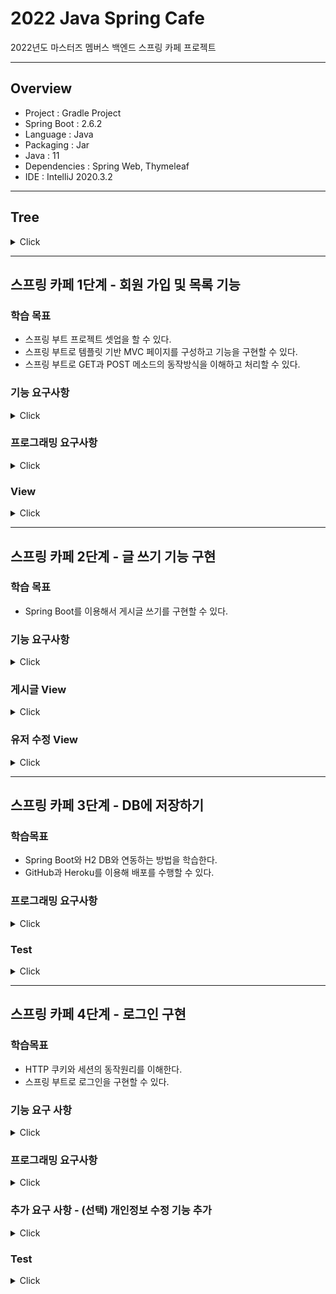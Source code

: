 # 2022 Java Spring Cafe

2022년도 마스터즈 멤버스 백엔드 스프링 카페 프로젝트

---

## Overview

- Project : Gradle Project
- Spring Boot : 2.6.2
- Language : Java
- Packaging : Jar
- Java : 11
- Dependencies : Spring Web, Thymeleaf
- IDE : IntelliJ 2020.3.2

--- 
## Tree

<details>
<summary>Click</summary>

```
.
├── main
│   ├── java
│   │   └── com
│   │       └── kakao
│   │           └── cafe
│   │               ├── AppConfig.java
│   │               ├── CafeApplication.java
│   │               ├── controller
│   │               │   ├── ArticleController.java
│   │               │   ├── ExceptionController.java
│   │               │   ├── HomeController.java
│   │               │   ├── LoginController.java
│   │               │   └── UserController.java
│   │               ├── domain
│   │               │   ├── Article.java
│   │               │   ├── User.java
│   │               │   └── dto
│   │               │       ├── ArticleForm.java
│   │               │       ├── UpdateUserForm.java
│   │               │       └── UserForm.java
│   │               ├── repository
│   │               │   ├── ArticleRepository.java
│   │               │   ├── JdbcTemplateArticleRepository.java
│   │               │   ├── JdbcTemplateUserRepository.java
│   │               │   ├── MemoryArticleRepository.java
│   │               │   ├── MemoryUserRepository.java
│   │               │   └── UserRepository.java
│   │               └── service
│   │                   ├── ArticleService.java
│   │                   ├── LoginService.java
│   │                   └── UserService.java
│   └── resources
│       ├── application.properties
│       ├── data.sql
│       ├── schema.sql
│       ├── static
│       │   ├── css
│       │   │   ├── bootstrap.min.css
│       │   │   ├── page_not_found_style.css
│       │   │   └── styles.css
│       │   ├── favicon.ico
│       │   ├── fonts
│       │   │   ├── glyphicons-halflings-regular.eot
│       │   │   ├── glyphicons-halflings-regular.svg
│       │   │   ├── glyphicons-halflings-regular.ttf
│       │   │   ├── glyphicons-halflings-regular.woff
│       │   │   └── glyphicons-halflings-regular.woff2
│       │   ├── images
│       │   │   └── 80-text.png
│       │   └── js
│       │       ├── bootstrap.min.js
│       │       ├── jquery-2.2.0.min.js
│       │       └── scripts.js
│       └── templates
│           ├── error
│           │   ├── 404.html
│           │   ├── 4xx.html
│           │   └── 500.html
│           ├── fragment
│           │   ├── head.html
│           │   ├── nav.html
│           │   ├── navbar_right.html
│           │   └── subnav.html
│           ├── index.html
│           ├── qna
│           │   ├── form.html
│           │   └── show.html
│           └── user
│               ├── form.html
│               ├── list.html
│               ├── login.html
│               ├── login_failed.html
│               ├── profile.html
│               └── updateForm.html
└── test
    └── java
        └── com
            └── kakao
                └── cafe
                    ├── CafeApplicationTests.java
                    ├── repository
                    │   ├── JdbcTemplateArticleRepositoryTest.java
                    │   ├── JdbcTemplateUserRepositoryTest.java
                    │   ├── MemoryArticleRepositoryTest.java
                    │   └── MemoryUserRepositoryTest.java
                    └── service
                        ├── ArticleServiceTest.java
                        ├── LoginServiceTest.java
                        └── UserServiceTest.java

```

</details>

---

## 스프링 카페 1단계 - 회원 가입 및 목록 기능

### 학습 목표
- 스프링 부트 프로젝트 셋업을 할 수 있다.
- 스프링 부트로 템플릿 기반 MVC 페이지를 구성하고 기능을 구현할 수 있다.
- 스프링 부트로 GET과 POST 메소드의 동작방식을 이해하고 처리할 수 있다.

### 기능 요구사항
<details>
<summary>Click</summary>

#### 웹페이지 디자인
- [x] static 폴더에 있는 기존 자료(QA 게시판)를 수정하거나 아래 디자인 기획서를 참고해서 구현한다.
    - 디자인은 자유롭게 구현해도 무방하다.
    - 별도의 데이터베이스는 사용하지 않는다.

#### 회원 가입 기능 구현
- [x] 가입하기 페이지에서 회원 가입 폼을 표시한다.
- [x] 개인정보를 입력하고 확인을 누르면 회원 목록 조회 페이지로 이동한다.

#### 회원 목록 조회 기능 구현
- [x] 목록 조회 페이지에서는 가입한 회원들의 목록을 출력한다.

#### 회원 프로필 조회 기능 구현
- [x] 회원 프로필 페이지에서는 개별 회원의 프로필 정보를 출력한다.

</details>

### 프로그래밍 요구사항

<details>
<summary>Click</summary>

#### 각 기능에 따른 url과 메소드 convention
- [x] 먼저 각 기능에 대한 대표 url을 결정한다.
  
  |HTTP Method|url|기능|
  |---|---|---|
  |GET|/|Home|
  |GET|/users|Get User List|
  |GET|/users/join|Get User Form|
  |POST|/users/join|Create an User|
  |GET|/users/{id}|Get an User|
  

#### 회원가입 기능 구현
- [x] 가입하기 페이지는 static/user/form.html을 사용한다.
- [x] static에 있는 html을 templates로 이동한다.
- [x] 사용자 관리 기능 구현을 담당할 UserController를 추가하고 애노테이션 매핑한다.
    - @Controller 애노테이션 추가
- [x] 회원가입하기 요청(POST 요청)을 처리할 메소드를 추가하고 매핑한다.
    - @PostMapping 추가하고 URL 매핑한다.
- [x] 사용자가 전달한 값을 User 클래스를 생성해 저장한다.
    - [x] 회원가입할 때 전달한 값을 저장할 수 있는 필드를 생성한 후 setter와 getter 메소드를 생성한다.
- [x] 사용자 목록을 관리하는 ArrayList를 생성한 후 앞에서 생성한 User 인스턴스를 ArrayList에 저장한다.
- [x] 사용자 추가를 완료한 후 사용자 목록 페이지("redirect:/users")로 이동한다.

#### 회원목록 기능 구현
- [x] 회원목록 페이지는 static/user/list.html을 사용한다.
- [x] static에 있는 html을 templates로 이동한다.
- [x] Controller 클래스는 회원가입하기 과정에서 추가한 UserController를 그대로 사용한다.
- [x] 회원목록 요청(GET 요청)을 처리할 메소드를 추가하고 매핑한다.
    - @GetMapping을 추가하고 URL 매핑한다.
- [x] Model을 메소드의 인자로 받은 후 Model에 사용자 목록을 users라는 이름으로 전달한다.
- [x] 사용자 목록을 user/list.html로 전달하기 위해 메소드 반환 값을 "user/list"로 한다.
- [x] user/list.html 에서 사용자 목록을 출력한다.

#### 회원 프로필 정보보기
- [x] 회원 프로필 보기 페이지는 static/user/profile.html을 사용한다.
- [x] static에 있는 html을 templates로 이동한다.
- [x] 앞 단계의 사용자 목록 html인 user/list.html 파일에 닉네임을 클릭하면 프로필 페이지로 이동하도록 한다.
    - html에서 페이지 이동은 \<a /> 태그를 이용해 가능하다.
    - [x] \<a href="/users/{{userId}}" />와 같이 구현한다.
- [x] Controller 클래스는 앞 단계에서 사용한 UserController를 그대로 사용한다.
- [x] 회원프로필 요청(GET 요청)을 처리할 메소드를 추가하고 매핑한다.
    - @GetMapping을 추가하고 URL 매핑한다.
    - URL은 "/users/{userId}"와 같이 매핑한다.
- [x] URL을 통해 전달한 사용자 아이디 값은 @PathVariable 애노테이션을 활용해 전달 받을 수 있다.
- [x] ArrayList에 저장되어 있는 사용자 중 사용자 아이디와 일치하는 User 데이터를 Model에 저장한다.
- [x] user/profile.html 에서는 Controller에서 전달한 User 데이터를 활용해 사용자 정보를 출력한다.

</details>

### View
<details>
<summary>Click</summary>

#### Home
![image](https://user-images.githubusercontent.com/67811880/157053673-fdd032e7-bd83-48dc-ab79-4b3f64a5be64.png)

#### Join
![image](https://user-images.githubusercontent.com/67811880/157053830-de6eca5e-2395-4212-88e1-d592a1376869.png)

#### User List
![image](https://user-images.githubusercontent.com/67811880/157054059-6804fc05-f8fd-4026-a55f-fa4b2449b98f.png)

#### User Profile
![image](https://user-images.githubusercontent.com/67811880/157054191-a98a71f1-8886-4392-aca0-65dd72896357.png)

#### Error Page
![image](https://user-images.githubusercontent.com/67811880/157054324-75ab9741-64f9-4055-9518-b3509b6b28f9.png)

</details>

---

## 스프링 카페 2단계 - 글 쓰기 기능 구현

### 학습 목표
- Spring Boot를 이용해서 게시글 쓰기를 구현할 수 있다.

### 기능 요구사항
<details>
<summary>Click</summary>

- [x] 사용자는 게시글을 작성할 수 있어야 한다.

- [x] 모든 사용자는 게시글 목록을 볼 수 있어야 한다.
  
- [x] 모든 사용자는 게시글 상세 내용을 볼 수 있어야 한다.
  
- [x] (선택) 사용자 정보를 수정할 수 있어야 한다.
</details>

### 게시글 View

<details>
<summary>Click</summary>

#### 게시글 작성하기
<img width="842" alt="image" src="https://user-images.githubusercontent.com/67811880/158018051-6ffa8aa0-1618-4a76-9c90-9753c0621cb2.png">

#### 게시글 모아보기
<img width="845" alt="image" src="https://user-images.githubusercontent.com/67811880/158018089-9fdcc472-2e3d-4783-8be0-a53726e89b54.png">

#### 게시글 상세보기
<img width="846" alt="image" src="https://user-images.githubusercontent.com/67811880/158018111-c6eaa9ce-ee62-4866-b586-2aeafb1f07e3.png">

</details>

### 유저 수정 View

<details>
<summary>Click</summary>

#### 유저목록 보기
<img width="844" alt="image" src="https://user-images.githubusercontent.com/67811880/158018148-9bffd980-0b97-4a9c-acfb-71b8a1ca7b2c.png">

#### 유저 수정하기
<img width="844" alt="image" src="https://user-images.githubusercontent.com/67811880/158018161-11d653e8-9850-4d74-8fdb-317c03e878d7.png">

#### 유저 수정완료
<img width="846" alt="image" src="https://user-images.githubusercontent.com/67811880/158018192-39583381-2114-423a-adfe-5d6559d64c19.png">

</details>

---

## 스프링 카페 3단계 - DB에 저장하기

### 학습목표

- Spring Boot와 H2 DB와 연동하는 방법을 학습한다.
- GitHub과 Heroku를 이용해 배포를 수행할 수 있다.

### 프로그래밍 요구사항

<details>
<summary>Click</summary>

- [x] H2 데이터베이스 연동
  - H2 데이터베이스 의존성을 추가하고 연동한다.
  - ORM은 사용하지 않는다.
  - Spring JDBC를 사용한다.
  - DB 저장 및 조회에 필요한 SQL은 직접 작성한다.
- [x] 게시글 데이터 저장하기
  - Article 클래스를 DB 테이블에 저장할 수 있게 구현한다.
  - Article 테이블이 적절한 PK를 가지도록 구현한다.
- [x] 게시글 목록 구현하기
  - 전체 게시글 목록 데이터를 DB에서 조회하도록 구현한다.
- [x] 게시글 상세보기 구현하기
  - 게시글의 세부 내용을 DB에서 가져오도록 구현한다. 
- [x] 사용자 정보 DB에 저장
  - 회원가입을 통해 등록한 사용자 정보를 DB에 저장한다.
- [x] 배포
  - Heroku로 배포를 진행하고 README에 배포 URL을 기술한다.
</details>

### Test

<details>
<summary>Click</summary>

![image](https://user-images.githubusercontent.com/67811880/158592264-8b7496c4-5e86-4aad-9067-1c5165132447.png)

</details>

--- 

## 스프링 카페 4단계 - 로그인 구현

### 학습목표

- HTTP 쿠키와 세션의 동작원리를 이해한다.
- 스프링 부트로 로그인을 구현할 수 있다.

### 기능 요구 사항

<details>
<summary>Click</summary>

- [x] 로그인과 로그아웃이 기능이 정상적으로 동작한다.
- [x] 현재 상태가 로그인 상태이면 상단 메뉴에서 “로그아웃”, “개인정보수정”이 표시되어야 한다.
- [x] 현재 상테가 로그인 상태가 아니라면 상단 메뉴에서 “로그인”, “회원가입”이 표시되어야 한다.

</details>


### 프로그래밍 요구사항

<details>
<summary>Click</summary>

- [x] Spring MVC에서 메소드의 인자로 HttpSession을 이용해서 로그인을 구현한다.
- [x] Spring Security와 같은 별도 라이브러리 등은 사용하지 않는다.
- [x] API가 아닌 템플릿 기반으로 구현한다.

</details>

### 추가 요구 사항 - (선택) 개인정보 수정 기능 추가

<details>
<summary>Click</summary>

- [x] 로그인한 사용자는 자신의 정보를 수정할 수 있어야 한다.
- [x] 이름, 이메일만 수정할 수 있으며, 사용자 아이디는 수정할 수 없다.
- [x] 비밀번호가 일치하는 경우에만 수정 가능하다.

</details>

### Test

<details>
<summary>Click</summary>

![image](https://user-images.githubusercontent.com/67811880/158849872-0289acc4-b1c2-450f-a76f-c4d7c787dcd8.png)

</details>
